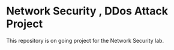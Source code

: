 # Network Security , DDos Attack Project
This repository is on going project for the Network Security lab.
